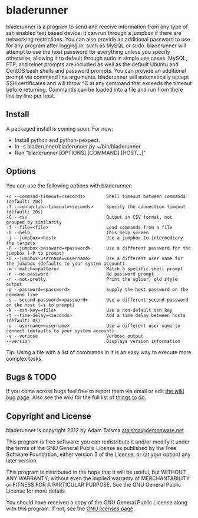 bladerunner
=================================

bladerunner is a program to send and receive information from any type of ssh enabled text based device.
It can run through a jumpbox if there are networking restrictions. You can also provide an additional password 
to use for any program after logging in, such as MySQL or sudo. bladerunner will attempt to use the host password
for everything unless you specify otherwise, allowing it to default through sudo in simple use cases. MySQL, FTP, 
and telnet prompts are included as well as the default Ubuntu and CentOS bash shells and password prompts. You can 
provide an additional prompt via command line arguments. bladerunner will automatically accept SSH certificates and 
will throw ^C at any command that exceeds the timeout before returning. Commands can be loaded into a file and run 
from there line by line per host.

Install
-------

A packaged install is coming soon. For now:

- Install python and python-pexpect.
- ln -s bladerunner/bladerunner.py ~/bin/bladerunner
- Run "bladerunner [OPTIONS] [COMMAND] [HOST...]"

Options
----------

You can use the following options with bladerunner:

    -c --command-timeout=<seconds>        Shell timeout between commands (default: 20s)
    -T --connection-timeout=<seconds>     Specify the connection timeout (default: 20s)
    -C --csv                              Output in CSV format, not grouped by similarity
    -f --file=<file>                      Load commands from a file
    -h --help                             This help screen
    -j --jumpbox=<host>                   Use a jumpbox to intermediary the targets
    -P --jumpbox-password=<password>      Use a different password for the jumpbox (-P to prompt)
    -U --jumpbox-username=<username>      Use a different user name for the jumpbox (defaults to your system account)
    -m --match=<pattern>                  Match a specific shell prompt
    -n --no-password                      No password prompt
    -r --not-pretty                       Print the uglier, old style output
    -p --password=<password>              Supply the host password on the command line
    -s --second-password=<password>       Use a different second password on the host (-s to prompt)
    -k --ssh-key=<file>                   Use a non-default ssh key
    -t --time-delay=<seconds>             Add a time delay between hosts (default: 0s)
    -u --username=<username>              Use a different user name to connect (defaults to your system account)
    -v --verbose                          Verbose output
    --version                             Displays version information

Tip: Using a file with a list of commands in it is an easy way to execute more complex tasks.

Bugs & TODO
-----------

If you come across bugs feel free to report them via email or edit [the wiki bug page](https://github.com/a-tal/bladerunner/wiki/Bugs).
Also see the wiki for the full list of [things to do](https://github.com/a-tal/bladerunner/wiki/Things-to-do).

Copyright and License
---------------------

bladerunner is copyright 2012 by Adam Talsma <atalsma@demonware.net>.

This program is free software: you can redistribute it and/or modify
it under the terms of the GNU General Public License as published by
the Free Software Foundation, either version 3 of the License, or
(at your option) any later version.

This program is distributed in the hope that it will be useful,
but WITHOUT ANY WARRANTY; without even the implied warranty of
MERCHANTABILITY or FITNESS FOR A PARTICULAR PURPOSE.  See the
GNU General Public License for more details.

You should have received a copy of the GNU General Public License
along with this program.  If not, see the
[GNU licenses page](http://www.gnu.org/licenses/).
